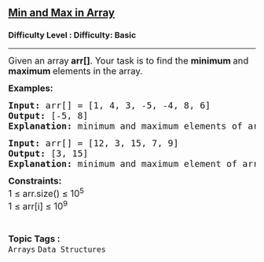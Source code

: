<h2><a href="https://www.geeksforgeeks.org/problems/find-minimum-and-maximum-element-in-an-array4428/1">Min and Max in Array</a></h2><h3>Difficulty Level : Difficulty: Basic</h3><hr><div class="problems_problem_content__Xm_eO"><p><span style="font-size: 18px;">Given an array<strong> arr[]</strong>. Your task is to find the <strong>minimum </strong>and<strong> maximum </strong>elements in the&nbsp;array.</span></p>
<p><span style="font-size: 18px;"><strong>Examples:</strong></span></p>
<pre><span style="font-size: 18px;"><strong>Input: </strong>arr[] = [1, 4, 3, -5, -4, 8, 6]
<strong>Output: </strong>[-5, 8]<br><strong>Explanation:</strong> minimum and maximum elements of array are -5 and 8.</span></pre>
<pre><span style="font-size: 18px;"><strong>Input: </strong>arr[] = [12, 3, 15, 7, 9]
<strong>Output: </strong>[3, 15]<br><strong>Explanation:</strong> minimum and maximum element of array are 3 and 15.<br></span></pre>
<p><span style="font-size: 18px;"><strong>Constraints:</strong><br>1 ≤ arr.size() ≤ 10<sup>5</sup><br>1 ≤ arr[i] ≤ 10<sup>9</sup></span></p></div><br><p><span style=font-size:18px><strong>Topic Tags : </strong><br><code>Arrays</code>&nbsp;<code>Data Structures</code>&nbsp;